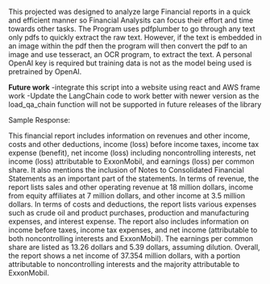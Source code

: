 This projected was designed to analyze large Financial reports in a quick and efficient manner so Financial Analysits can focus their effort and time towards other tasks. The Program uses pdfplumber to go through any text only pdfs to quickly extract the raw text. However, if the text is embedded in an image within the pdf then the program will then convert the pdf to an image and use tesseract, an OCR program, to extract the text. A personal OpenAI key is required but training data is not as the model being used is pretrained by OpenAI.

**Future work**
-integrate this script into a website using react and AWS frame work
-Update the LangChain code to work better with newer version as the load_qa_chain function will not be supported in future releases of the library

Sample Response:

This financial report includes information on revenues and other income, costs and other deductions, income (loss) before income taxes, income tax expense (benefit), net income (loss) including noncontrolling interests, net income (loss) attributable to ExxonMobil, and earnings (loss) per common share. It also mentions the inclusion of Notes to Consolidated Financial Statements as an important part of the statements. In terms of revenue, the report lists sales and other operating revenue at 18 million dollars, income from equity affiliates at 7 million dollars, and other income at 3.5 million dollars. In terms of costs and deductions, the report lists various expenses such as crude oil and product purchases, production and manufacturing expenses, and interest expense. The report also includes information on income before taxes, income tax expenses, and net income (attributable to both noncontrolling interests and ExxonMobil). The earnings per common share are listed as 13.26 dollars and 5.39 dollars, assuming dilution. Overall, the report shows a net income of 37.354 million dollars, with a portion attributable to noncontrolling interests and the majority attributable to ExxonMobil.
